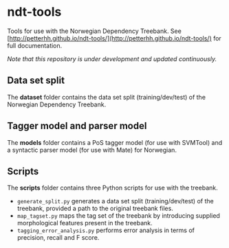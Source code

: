 # ndt-tools
Tools for use with the Norwegian Dependency Treebank. See
[http://petterhh.github.io/ndt-tools/](http://petterhh.github.io/ndt-tools/)
for full documentation.

*Note that this repository is under development and updated continuously.*

## Data set split
The **dataset** folder contains the data set split (training/dev/test) of the
Norwegian Dependency Treebank. 

## Tagger model and parser model
The **models** folder contains a PoS tagger model (for use with SVMTool) and a
syntactic parser model (for use with Mate) for Norwegian. 

## Scripts
The **scripts** folder contains three Python scripts for use with the treebank. 
- `generate_split.py` generates a data set split (training/dev/test) of the
treebank, provided a path to the original treebank files. 
- `map_tagset.py` maps the tag set of the treebank by introducing supplied
  morphological features present in the treebank.
- `tagging_error_analysis.py` performs error analysis in terms of precision,
  recall and F score.

